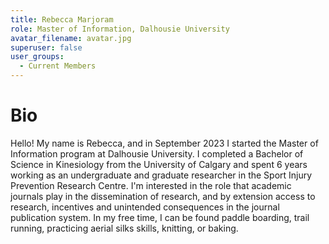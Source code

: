 ```yaml
---
title: Rebecca Marjoram
role: Master of Information, Dalhousie University
avatar_filename: avatar.jpg
superuser: false
user_groups:
  - Current Members
---
```


# Bio
Hello! My name is Rebecca, and in September 2023 I started the Master of Information program at Dalhousie University. I completed a Bachelor of Science in Kinesiology from the University of Calgary and spent 6 years working as an undergraduate and graduate researcher in the Sport Injury Prevention Research Centre. I'm interested in the role that academic journals play in the dissemination of research, and by extension access to research, incentives and unintended consequences in the journal publication system. In my free time, I can be found paddle boarding, trail running, practicing aerial silks skills, knitting, or baking.
